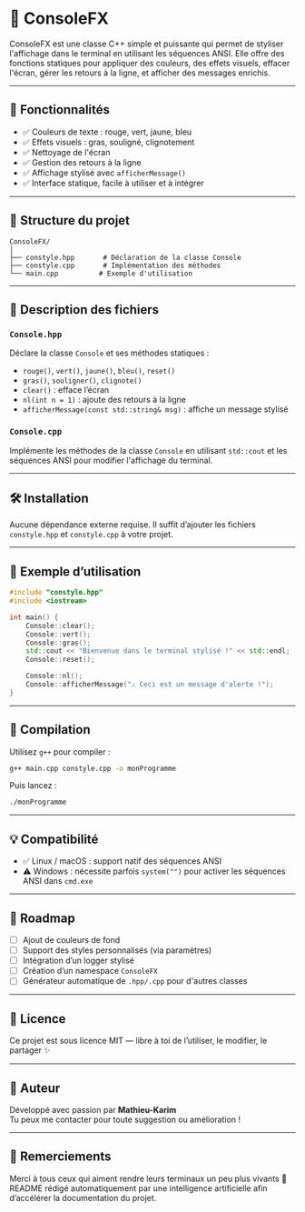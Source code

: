 
# 🎨 ConsoleFX

ConsoleFX est une classe C++ simple et puissante qui permet de styliser l'affichage dans le terminal en utilisant les séquences ANSI. Elle offre des fonctions statiques pour appliquer des couleurs, des effets visuels, effacer l'écran, gérer les retours à la ligne, et afficher des messages enrichis.

---

## 🚀 Fonctionnalités

- ✅ Couleurs de texte : rouge, vert, jaune, bleu
- ✅ Effets visuels : gras, souligné, clignotement
- ✅ Nettoyage de l'écran
- ✅ Gestion des retours à la ligne
- ✅ Affichage stylisé avec `afficherMessage()`
- ✅ Interface statique, facile à utiliser et à intégrer

---

## 📁 Structure du projet

```
ConsoleFX/
│
├── constyle.hpp       # Déclaration de la classe Console
├── constyle.cpp       # Implémentation des méthodes
└── main.cpp          # Exemple d'utilisation
```

---

## 🧾 Description des fichiers

### `Console.hpp`

Déclare la classe `Console` et ses méthodes statiques :

- `rouge()`, `vert()`, `jaune()`, `bleu()`, `reset()`  
- `gras()`, `souligner()`, `clignote()`  
- `clear()` : efface l’écran  
- `nl(int n = 1)` : ajoute des retours à la ligne  
- `afficherMessage(const std::string& msg)` : affiche un message stylisé

### `Console.cpp`

Implémente les méthodes de la classe `Console` en utilisant `std::cout` et les séquences ANSI pour modifier l'affichage du terminal.

---

## 🛠️ Installation

Aucune dépendance externe requise. Il suffit d’ajouter les fichiers `constyle.hpp` et `constyle.cpp` à votre projet.

---

## 🧪 Exemple d’utilisation

```cpp
#include "constyle.hpp"
#include <iostream>

int main() {
    Console::clear();
    Console::vert();
    Console::gras();
    std::cout << "Bienvenue dans le terminal stylisé !" << std::endl;
    Console::reset();

    Console::nl();
    Console::afficherMessage("⚠️ Ceci est un message d'alerte !");
}
```

---

## 🧰 Compilation

Utilisez `g++` pour compiler :

```bash
g++ main.cpp constyle.cpp -o monProgramme
```

Puis lancez :

```bash
./monProgramme
```

---

## 💡 Compatibilité

- ✅ Linux / macOS : support natif des séquences ANSI
- ⚠️ Windows : nécessite parfois `system("")` pour activer les séquences ANSI dans `cmd.exe`

---

## 📌 Roadmap

- [ ] Ajout de couleurs de fond
- [ ] Support des styles personnalisés (via paramètres)
- [ ] Intégration d’un logger stylisé
- [ ] Création d’un namespace `ConsoleFX`
- [ ] Générateur automatique de `.hpp/.cpp` pour d'autres classes

---

## 📜 Licence

Ce projet est sous licence MIT — libre à toi de l’utiliser, le modifier, le partager ✨

---

## 👤 Auteur

Développé avec passion par **Mathieu-Karim**  
Tu peux me contacter pour toute suggestion ou amélioration !

---

## 🙌 Remerciements

Merci à tous ceux qui aiment rendre leurs terminaux un peu plus vivants 💚
README rédigé automatiquement par une intelligence artificielle afin d’accélérer la documentation du projet.

